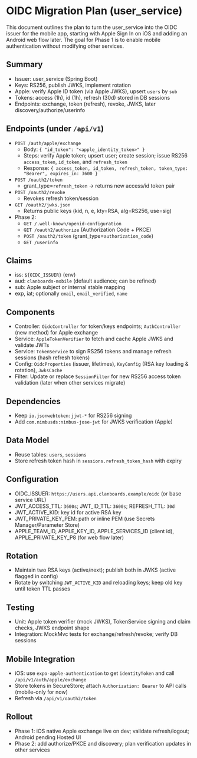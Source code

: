 # OIDC Migration Plan (user_service)

This document outlines the plan to turn the user_service into the OIDC issuer for the mobile app, starting with Apple Sign In on iOS and adding an Android web flow later. The goal for Phase 1 is to enable mobile authentication without modifying other services.

## Summary
- Issuer: user_service (Spring Boot)
- Keys: RS256, publish JWKS, implement rotation
- Apple: verify Apple ID token (via Apple JWKS), upsert `users` by `sub`
- Tokens: access (1h), id (1h), refresh (30d) stored in DB sessions
- Endpoints: exchange, token (refresh), revoke, JWKS, later discovery/authorize/userinfo

## Endpoints (under `/api/v1`)
- `POST /auth/apple/exchange`
  - Body: `{ "id_token": "<apple_identity_token>" }`
  - Steps: verify Apple token; upsert user; create session; issue RS256 `access_token`, `id_token`, and `refresh_token`
  - Response: `{ access_token, id_token, refresh_token, token_type: "Bearer", expires_in: 3600 }`
- `POST /oauth2/token`
  - grant_type=`refresh_token` → returns new access/id token pair
- `POST /oauth2/revoke`
  - Revokes refresh token/session
- `GET /oauth2/jwks.json`
  - Returns public keys (kid, n, e, kty=RSA, alg=RS256, use=sig)
- Phase 2:
  - `GET /.well-known/openid-configuration`
  - `GET /oauth2/authorize` (Authorization Code + PKCE)
  - `POST /oauth2/token` (grant_type=`authorization_code`)
  - `GET /userinfo`

## Claims
- iss: `${OIDC_ISSUER}` (env)
- aud: `clanboards-mobile` (default audience; can be refined)
- sub: Apple subject or internal stable mapping
- exp, iat; optionally `email`, `email_verified`, `name`

## Components
- Controller: `OidcController` for token/keys endpoints; `AuthController` (new method) for Apple exchange
- Service: `AppleTokenVerifier` to fetch and cache Apple JWKS and validate JWTs
- Service: `TokenService` to sign RS256 tokens and manage refresh sessions (hash refresh tokens)
- Config: `OidcProperties` (issuer, lifetimes), `KeyConfig` (RSA key loading & rotation), `JwksCache`
- Filter: Update or replace `SessionFilter` for new RS256 access token validation (later when other services migrate)

## Dependencies
- Keep `io.jsonwebtoken:jjwt-*` for RS256 signing
- Add `com.nimbusds:nimbus-jose-jwt` for JWKS verification (Apple)

## Data Model
- Reuse tables: `users`, `sessions`
- Store refresh token hash in `sessions.refresh_token_hash` with expiry

## Configuration
- OIDC_ISSUER: `https://users.api.clanboards.example/oidc` (or base service URL)
- JWT_ACCESS_TTL: `3600s`; JWT_ID_TTL: `3600s`; REFRESH_TTL: `30d`
- JWT_ACTIVE_KID: key id for active RSA key
- JWT_PRIVATE_KEY_PEM: path or inline PEM (use Secrets Manager/Parameter Store)
- APPLE_TEAM_ID, APPLE_KEY_ID, APPLE_SERVICES_ID (client id), APPLE_PRIVATE_KEY_P8 (for web flow later)

## Rotation
- Maintain two RSA keys (active/next); publish both in JWKS (active flagged in config)
- Rotate by switching `JWT_ACTIVE_KID` and reloading keys; keep old key until token TTL passes

## Testing
- Unit: Apple token verifier (mock JWKS), TokenService signing and claim checks, JWKS endpoint shape
- Integration: MockMvc tests for exchange/refresh/revoke; verify DB sessions

## Mobile Integration
- iOS: use `expo-apple-authentication` to get `identityToken` and call `/api/v1/auth/apple/exchange`
- Store tokens in SecureStore; attach `Authorization: Bearer` to API calls (mobile-only for now)
- Refresh via `/api/v1/oauth2/token`

## Rollout
- Phase 1: iOS native Apple exchange live on dev; validate refresh/logout; Android pending Hosted UI
- Phase 2: add authorize/PKCE and discovery; plan verification updates in other services

